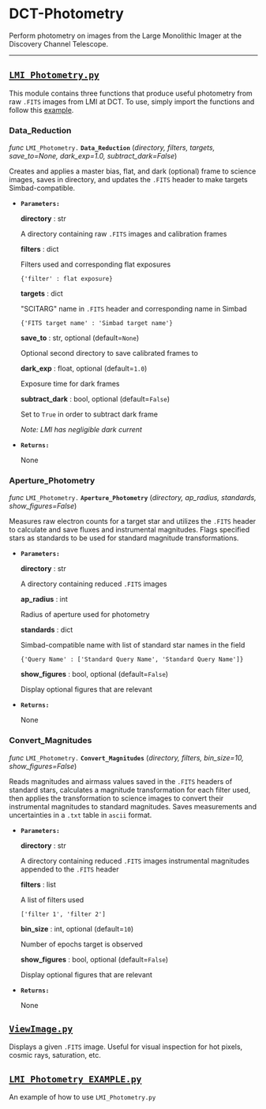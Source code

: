 # DCT-Photometry

Perform photometry on images from the Large Monolithic Imager at the Discovery Channel Telescope.

---

## [`LMI_Photometry.py`](LMI_Photometry.py)

This module contains three functions that produce useful photometry from raw `.FITS` images from LMI at DCT. To use, simply import the functions and follow this [example](LMI_Photometry_EXAMPLE.py).

### Data_Reduction

*func* `LMI_Photometry.` **`Data_Reduction`** (*directory, filters, targets, save_to=None, dark_exp=1.0, subtract_dark=False*)

Creates and applies a master bias, flat, and dark (optional) frame to science images, saves in directory, and updates the `.FITS` header to make targets Simbad-compatible.

* **`Parameters:`**

   **directory** : str
    
   A directory containing raw `.FITS` images and calibration frames
    
   **filters** : dict
    
   Filters used and corresponding flat exposures
   
      {'filter' : flat exposure}
  
   **targets** : dict
    
   "SCITARG" name in `.FITS` header and corresponding name in Simbad
    
      {'FITS target name' : 'Simbad target name'}
            
   **save_to** : str, optional (default=`None`)
    
   Optional second directory to save calibrated frames to
    
   **dark_exp** : float, optional (default=`1.0`)
    
   Exposure time for dark frames
    
   **subtract_dark** : bool, optional (default=`False`)
    
   Set to `True` in order to subtract dark frame
    
   *Note: LMI has negligible dark current*
    
* **`Returns:`**

   None

### Aperture_Photometry

*func* `LMI_Photometry.` **`Aperture_Photometry`** (*directory, ap_radius, standards, show_figures=False*)

Measures raw electron counts for a target star and utilizes the `.FITS` header to calculate and save fluxes and instrumental magnitudes. Flags specified stars as standards to be used for standard magnitude transformations.

* **`Parameters:`**
   
   **directory** : str
    
   A directory containing reduced `.FITS` images
    
   **ap_radius** : int
    
   Radius of aperture used for photometry
  
   **standards** : dict
    
   Simbad-compatible name with list of standard star names in the field
    
      {'Query Name' : ['Standard Query Name', 'Standard Query Name']}
            
   **show_figures** : bool, optional (default=`False`)
    
   Display optional figures that are relevant
    
* **`Returns:`**

   None            
            
### Convert_Magnitudes

*func* `LMI_Photometry.` **`Convert_Magnitudes`** (*directory, filters, bin_size=10, show_figures=False*)

Reads magnitudes and airmass values saved in the `.FITS` headers of standard stars, calculates a magnitude transformation for each filter used, then applies the transformation to science images to convert their instrumental magnitudes to standard magnitudes. Saves measurements and uncertainties in a `.txt` table in `ascii` format.

* **`Parameters:`**

   **directory** : str
    
   A directory containing reduced `.FITS` images instrumental magnitudes appended to the `.FITS` header
    
   **filters** : list
    
   A list of filters used
   
      ['filter 1', 'filter 2']
   
   **bin_size** : int, optional (default=`10`)
   
   Number of epochs target is observed
   
   **show_figures** : bool, optional (default=`False`)
   
   Display optional figures that are relevant
    
* **`Returns:`**
   
   None            

## [`ViewImage.py`](ViewImage.py)

Displays a given `.FITS` image. Useful for visual inspection for hot pixels, cosmic rays, saturation, etc.

## [`LMI_Photometry_EXAMPLE.py`](LMI_Photometry_EXAMPLE.py)

An example of how to use `LMI_Photometry.py`


